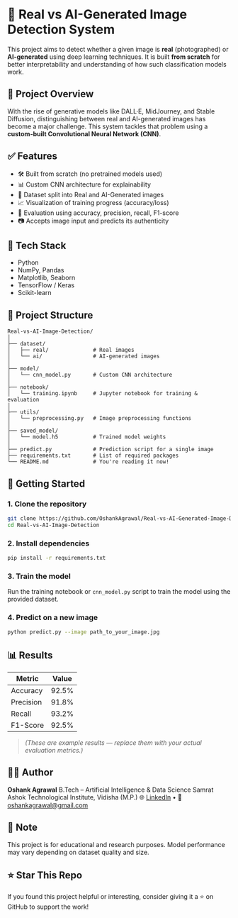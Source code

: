 # 🧠 Real vs AI-Generated Image Detection System

This project aims to detect whether a given image is **real** (photographed) or **AI-generated** using deep learning techniques. It is built **from scratch** for better interpretability and understanding of how such classification models work.

## 🚀 Project Overview

With the rise of generative models like DALL·E, MidJourney, and Stable Diffusion, distinguishing between real and AI-generated images has become a major challenge. This system tackles that problem using a **custom-built Convolutional Neural Network (CNN)**.

## ✅ Features

* 🛠 Built from scratch (no pretrained models used)
* 📊 Custom CNN architecture for explainability
* 📁 Dataset split into Real and AI-Generated images
* 📈 Visualization of training progress (accuracy/loss)
* 🧪 Evaluation using accuracy, precision, recall, F1-score
* 📷 Accepts image input and predicts its authenticity

## 🧰 Tech Stack

* Python
* NumPy, Pandas
* Matplotlib, Seaborn
* TensorFlow / Keras
* Scikit-learn

## 📂 Project Structure

```
Real-vs-AI-Image-Detection/
│
├── dataset/
│   ├── real/              # Real images
│   └── ai/                # AI-generated images
│
├── model/
│   └── cnn_model.py       # Custom CNN architecture
│
├── notebook/
│   └── training.ipynb     # Jupyter notebook for training & evaluation
│
├── utils/
│   └── preprocessing.py   # Image preprocessing functions
│
├── saved_model/
│   └── model.h5           # Trained model weights
│
├── predict.py             # Prediction script for a single image
├── requirements.txt       # List of required packages
└── README.md              # You're reading it now!
```

## 🏁 Getting Started

### 1. Clone the repository

```bash
git clone https://github.com/OshankAgrawal/Real-vs-AI-Generated-Image-Detection-System.git
cd Real-vs-AI-Image-Detection
```

### 2. Install dependencies

```bash
pip install -r requirements.txt
```

### 3. Train the model

Run the training notebook or `cnn_model.py` script to train the model using the provided dataset.

### 4. Predict on a new image

```bash
python predict.py --image path_to_your_image.jpg
```

## 📊 Results

| Metric    | Value |
| --------- | ----- |
| Accuracy  | 92.5% |
| Precision | 91.8% |
| Recall    | 93.2% |
| F1-Score  | 92.5% |

> *(These are example results — replace them with your actual evaluation metrics.)*

## 🙋‍♂️ Author

**Oshank Agrawal**
B.Tech – Artificial Intelligence & Data Science
Samrat Ashok Technological Institute, Vidisha (M.P.)
🌐 [LinkedIn]() • 📧 [oshankagrawal@gmail.com](mailto:oshankagrawal@gmail.com)

## 📌 Note

This project is for educational and research purposes. Model performance may vary depending on dataset quality and size.

## ⭐ Star This Repo

If you found this project helpful or interesting, consider giving it a ⭐ on GitHub to support the work!
